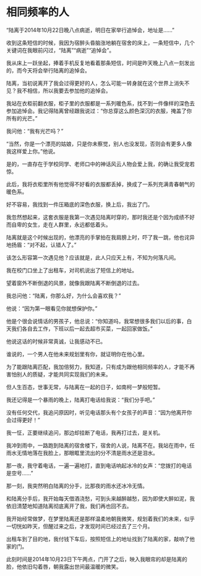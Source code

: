 # 相同频率的人

“陆离于2014年10月22日晚八点病逝，明日在家举行追悼会，地址是……” 

收到这条短信的时候，我因为宿醉头昏脑涨地躺在宿舍的床上，一条短信中，几个关键词在我眼前闪过，“陆离”“病逝”“追悼会”。 

我从床上一跃坐起，捧着手机反复地看着那条短信，时间是昨天晚上八点一刻发出的，而今天将会举行陆离的追悼会。 

陆离，当初说离开了我会过得更好的人，怎么可能一转身就在这个世界上消失不见？我不相信，所以我要去参加他的追悼会。 

我站在衣柜前翻衣服，柜子里的衣服都是一系列暖色系，找不到一件像样的深色去参加追悼会。我记得陆离曾经跟我说过：“你总穿这么颜色深沉的衣服，掩盖了你所有的光芒。” 

我问他：“我有光芒吗？” 

“当然，你是一个漂亮的姑娘，只是你未察觉，别人也没发现，否则会有更多人像我这样爱上你。”他说。 

是的，一直存在于学校同学、老师口中的神话风云人物会爱上我，的确让我受宠若惊。 

此后，我将衣柜里所有他觉得不好看的衣服都丢掉，换成了一系列充满青春朝气的暖色系。 

好不容易，我找到一件压箱底的深色衣服，换上后，我出了门。 

我忽然想起来，这套衣服是我第一次遇见陆离时穿的，那时我还是个因为成绩不好而自卑的女生，走在人群里，永远都低着头。 

陆离就是这个时候出现的，他漂亮的手掌拍在我肩膀上时，吓了我一跳，他也诧异地扬眉：“对不起，认错人了。” 

该怎么形容第一次遇见他？应该就是，此人只应天上有，不知为何落凡间。 

我在校门口坐上了出租车，对司机说出了短信上的地址。 

望着窗外不断倒退的风景，就像我跟陆离不断倒退的过去。 

我总问他：“陆离，你那么好，为什么会喜欢我？” 

他说：“因为第一眼看见你就想保护你。” 

他是个很会说情话的男孩子，他总说：“你知道吗，我常想很多我们以后的事，白天我们各自去工作，下班以后一起去超市买菜，一起回家做饭。” 

他说这话的时候非常真诚，让我感动不已。 

谁说的，一个男人在他未来规划里有你，就证明你在他心里。 

为了能跟陆离匹配，我加倍努力，我知道，只有成为跟他相同频率的人，才能不再害怕别人的质疑，才能共同实现我们的未来。 

但人生百态，世事无常，与陆离在一起的日子，如南柯一梦般短暂。 

我还记得是一个暴雨的晚上，陆离打电话给我说：“我们分手吧。” 

没有任何交代，我追问原因时，听见电话那头有个女孩子的声音：“因为他离开你会过得更好！” 

我一怔，正要继续追问，那边却挂断了电话，我再打过去，是关机。 

我冲到雨中，一路跑到陆离的宿舍楼下，宿舍的人说，陆离不在。我站在雨中，任雨水无情地落在我脸上，那眼眶里流出的分不清是雨水还是泪水。 

那一夜，我守着电话，一遍一遍地打，直到电话响起冰冷的女声：“您拨打的电话是空号……” 

那一刻，我突然明白陆离的分手，比那夜的雨水还冰冷无情。 

和陆离分手后，我开始每天借酒浇愁，可到头来越醉越愁，因为即使大醉如泥，我依旧清楚地知道陆离彻底离开了我，我们再也回不去。 

我开始经常做梦，在梦里陆离还是那样温柔地朝我微笑，规划着我们的未来，似乎一切恍如昨天，但醒过来之后，才发现时间已经过去了三个月。 

出租车到了目的地，我付钱下车后，按照短信上的地址找到了陆离的家，敲响了他家的门。 

此刻时间是2014年10月23日下午两点，门开了之后，映入我眼帘的却是陆离的脸，他依旧勾着唇，朝我露出世间最温暖的微笑。
